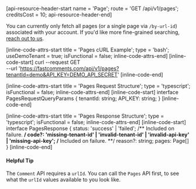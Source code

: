 [api-resource-header-start name = 'Page'; route = 'GET /api/v1/pages'; creditsCost = 10; api-resource-header-end]

You can currently only fetch all pages (or a single page via `/by-url-id`) associated with your account. If you'd like more fine-grained searching, [reach out to us](https://fastcomments.com/auth/my-account/help). 

[inline-code-attrs-start title = 'Pages cURL Example'; type = 'bash'; useDemoTenant = true; isFunctional = false; inline-code-attrs-end]
[inline-code-start]
curl --request GET \
  --url 'https://fastcomments.com/api/v1/pages?tenantId=demo&API_KEY=DEMO_API_SECRET'
[inline-code-end]

[inline-code-attrs-start title = 'Pages Request Structure'; type = 'typescript'; isFunctional = false; inline-code-attrs-end]
[inline-code-start]
interface PagesRequestQueryParams {
    tenantId: string;
    API_KEY: string;
}
[inline-code-end]

[inline-code-attrs-start title = 'Pages Response Structure'; type = 'typescript'; isFunctional = false; inline-code-attrs-end]
[inline-code-start]
interface PagesResponse {
    status: 'success' | 'failed';
    /** Included on failure. **/
    code?: 'missing-tenant-id' | 'invalid-tenant-id' | 'invalid-api-key' | 'missing-api-key';
    /** Included on failure. **/
    reason?: string;
    pages: Page[]
}
[inline-code-end]

#### Helpful Tip

The `Comment` API requires a `urlId`. You can call the `Pages` API first, to see what the `urlId` values available to you
look like.
